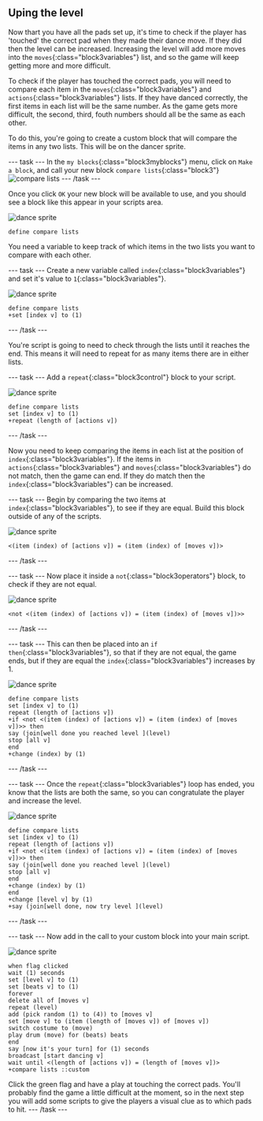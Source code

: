 ## Uping the level

Now thart you have all the pads set up, it's time to check if the player has 'touched' the correct pad when they made their dance move. If they did then the level can be increased. Increasing the level will add more moves into the `moves`{:class="block3variables"} list, and so the game will keep getting more and more difficult.

To check if the player has touched the correct pads, you will need to compare each item in the `moves`{:class="block3variables"} and `actions`{:class="block3variables"} lists. If they have danced correctly, the first items in each list will be the same number. As the game gets more difficult, the second, third, fouth numbers should all be the same as each other.

To do this, you're going to create a custom block that will compare the items in any two lists. This will be on the dancer sprite.

--- task ---
In the `my blocks`{:class="block3myblocks"} menu, click on `Make a block`, and call your new block `compare lists`{:class="block3"}
![compare lists](images/compare_lists.png)
--- /task ---

Once you click `OK` your new block will be available to use, and you should see a block like this appear in your scripts area.

![dance sprite](images/dance_sprite.png)
```blocks3
define compare lists
```

You need a variable to keep track of which items in the two lists you want to compare with each other.

--- task ---
Create a new variable called `index`{:class="block3variables"} and set it's value to `1`{:class="block3variables"}.

![dance sprite](images/dance_sprite.png)
```blocks3
define compare lists
+set [index v] to (1)
```
--- /task ---

You're script is going to need to check through the lists until it reaches the end. This means it will need to repeat for as many items there are in either lists.

--- task ---
Add a `repeat`{:class="block3control"} block to your script.

![dance sprite](images/dance_sprite.png)
```blocks3
define compare lists
set [index v] to (1)
+repeat (length of [actions v])
```
--- /task ---

Now you need to keep comparing the items in each list at the position of `index`{:class="block3variables"}. If the items in `actions`{:class="block3variables"} and `moves`{:class="block3variables"} do not match, then the game can end. If they do match then the `index`{:class="block3variables"} can be increased.

--- task ---
Begin by comparing the two items at `index`{:class="block3variables"}, to see if they are equal. Build this block outside of any of the scripts.

![dance sprite](images/dance_sprite.png)
```blocks3
<(item (index) of [actions v]) = (item (index) of [moves v])>
```
--- /task ---

--- task ---
Now place it inside a `not`{:class="block3operators"} block, to check if they are not equal.

![dance sprite](images/dance_sprite.png)
```blocks3
<not <(item (index) of [actions v]) = (item (index) of [moves v])>>
```
--- /task ---

--- task ---
This can then be placed into an `if then`{:class="block3variables"}, so that if they are not equal, the game ends, but if they are equal the `index`{:class="block3variables"} increases by 1.

![dance sprite](images/dance_sprite.png)
```blocks3
define compare lists
set [index v] to (1)
repeat (length of [actions v])
+if <not <(item (index) of [actions v]) = (item (index) of [moves v])>> then
say (join[well done you reached level ](level)
stop [all v]
end
+change (index) by (1)
```
--- /task ---

--- task ---
Once the `repeat`{:class="block3variables"} loop has ended, you know that the lists are both the same, so you can congratulate the player and increase the level.

![dance sprite](images/dance_sprite.png)
```blocks3
define compare lists
set [index v] to (1)
repeat (length of [actions v])
+if <not <(item (index) of [actions v]) = (item (index) of [moves v])>> then
say (join[well done you reached level ](level)
stop [all v]
end
+change (index) by (1)
end
+change [level v] by (1)
+say (join[well done, now try level ](level)
```
--- /task ---

--- task ---
Now add in the call to your custom block into your main script.

![dance sprite](images/dance_sprite.png)
```blocks3
when flag clicked
wait (1) seconds
set [level v] to (1)
set [beats v] to (1)
forever
delete all of [moves v]
repeat (level)
add (pick random (1) to (4)) to [moves v]
set [move v] to (item (length of [moves v]) of [moves v])
switch costume to (move)
play drum (move) for (beats) beats
end
say [now it's your turn] for (1) seconds
broadcast [start dancing v]
wait until <(length of [actions v]) = (length of [moves v])>
+compare lists ::custom
```

Click the green flag and have a play at touching the correct pads. You'll probably find the game a little difficult at the moment, so in the next step you will add some scripts to give the players a visual clue as to which pads to hit.
--- /task ---
